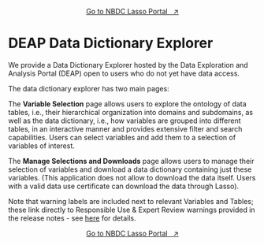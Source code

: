 <p style="text-align: center;">
  <a class="button-link" href="https://nbdc-hbcd-beta.lassoinformatics.com">Go to NBDC Lasso Portal &nbsp; ↗️</a>
</p>

# DEAP Data Dictionary Explorer

We provide a Data Dictionary Explorer hosted by the Data Exploration and Analysis Portal (DEAP) open to users who do not yet have data access.

The data dictionary explorer has two main pages:

The **Variable Selection** page allows users to explore the ontology of data tables, i.e., their hierarchical organization into domains and subdomains, as well as the data dictionary, i.e., how variables are grouped into different tables, in an interactive manner and provides extensive filter and search capabilities. Users can select variables and add them to a selection of variables of interest.

The **Manage Selections and Downloads** page allows users to manage their selection of variables and download a data dictionary containing just these variables. (This application does not allow to download the data itself. Users with a valid data use certificate can download the data through Lasso).

Note that warning labels are included next to relevant Variables and Tables; these link directly to Responsible Use & Expert Review warnings provided in the release notes - see [here](../measures/index.md#responsible-use-expert-review-warnings) for details. 




<p style="text-align: center;">
  <a class="button-link" href="https://nbdc-hbcd-beta.lassoinformatics.com">Go to NBDC Lasso Portal &nbsp; ↗️</a>
</p>
